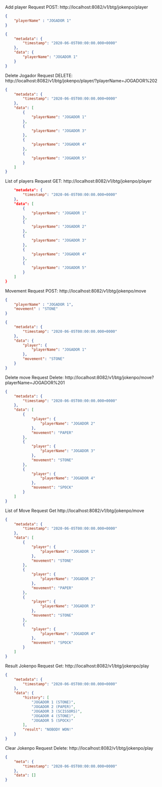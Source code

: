 Add player
Request POST: http://localhost:8082/v1/btg/jokenpo/player
```json
{
	"playerName" : "JOGADOR 1"
}
```
```json
{
    "metadata": {
        "timestamp": "2020-06-05T00:00:00.000+0000"
    },
    "data": {
        "playerName": "JOGADOR 1"
    }
}
```

Delete Jogador
Request DELETE: http://localhost:8082/v1/btg/jokenpo/player/?playerName=JOGADOR%202

```json
{
    "metadata": {
        "timestamp": "2020-06-05T00:00:00.000+0000"
    },
    "data": [
        {
            "playerName": "JOGADOR 1"
        },
        {
            "playerName": "JOGADOR 3"
        },
        {
            "playerName": "JOGADOR 4"
        },
        {
            "playerName": "JOGADOR 5"
        }
    ]
}
```

List of players
Request GET: http://localhost:8082/v1/btg/jokenpo/player

```json
    "metadata": {
        "timestamp": "2020-06-05T00:00:00.000+0000"
    },
    "data": [
        {
            "playerName": "JOGADOR 1"
        },
        {
            "playerName": "JOGADOR 2"
        },
        {
            "playerName": "JOGADOR 3"
        },
        {
            "playerName": "JOGADOR 4"
        },
        {
            "playerName": "JOGADOR 5"
        }
    ]
}
```

Movement
Request POST: http://localhost:8082/v1/btg/jokenpo/move
```json
{
	"playerName" : "JOGADOR 1",
	"movement" : "STONE"
}
```
```json
{
    "metadata": {
        "timestamp": "2020-06-05T00:00:00.000+0000"
    },
    "data": {
        "player": {
            "playerName": "JOGADOR 1"
        },
        "movement": "STONE"
    }
}
```

Delete move
Request Delete: http://localhost:8082/v1/btg/jokenpo/move?playerName=JOGADOR%201
```json
{
    "metadata": {
        "timestamp": "2020-06-05T00:00:00.000+0000"
    },
    "data": [
        {
            "player": {
                "playerName": "JOGADOR 2"
            },
            "movement": "PAPER"
        },
        {
            "player": {
                "playerName": "JOGADOR 3"
            },
            "movement": "STONE"
        },
        {
            "player": {
                "playerName": "JOGADOR 4"
            },
            "movement": "SPOCK"
        }
    ]
}
```

List of Move
Request Get http://localhost:8082/v1/btg/jokenpo/move

```json
{
    "metadata": {
        "timestamp": "2020-06-05T00:00:00.000+0000"
    },
    "data": [
        {
            "player": {
                "playerName": "JOGADOR 1"
            },
            "movement": "STONE"
        },
        {
            "player": {
                "playerName": "JOGADOR 2"
            },
            "movement": "PAPER"
        },
        {
            "player": {
                "playerName": "JOGADOR 3"
            },
            "movement": "STONE"
        },
        {
            "player": {
                "playerName": "JOGADOR 4"
            },
            "movement": "SPOCK"
        }
    ]
}
```

Result Jokenpo
Request Get: http://localhost:8082/v1/btg/jokenpo/play
```json
{
    "metadata": {
        "timestamp": "2020-06-05T00:00:00.000+0000"
    },
    "data": {
        "history": [
            "JOGADOR 1 (STONE)",
            "JOGADOR 2 (PAPER)",
            "JOGADOR 3 (SCISSORS)",
            "JOGADOR 4 (STONE)",
            "JOGADOR 5 (SPOCK)"
        ],
        "result": "NOBODY WON!"
    }
}
```

Clear Jokenpo
Request Delete: http://localhost:8082/v1/btg/jokenpo/play
```json
{
    "meta": {
        "timestamp": "2020-06-05T00:00:00.000+0000"
    },
    "data": []
}
```